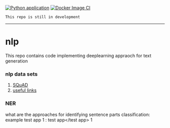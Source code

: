 [![Python application](https://github.com/ds-praveenkumar/nlp/actions/workflows/nlp-app.yml/badge.svg)](https://github.com/ds-praveenkumar/nlp/actions/workflows/nlp-app.yml)
[![Docker Image CI](https://github.com/ds-praveenkumar/nlp/actions/workflows/docker-image.yml/badge.svg)](https://github.com/ds-praveenkumar/nlp/actions/workflows/docker-image.yml)

`This repo is still in development`

---
# nlp 
This repo contains code implementing deeplearning appraoch for text generation


### nlp data sets
1. [SQuAD](https://rajpurkar.github.io/SQuAD-explorer/)
2. [useful links](https://blog.cambridgespark.com/50-free-machine-learning-datasets-natural-language-processing-d88fb9c5c8da)



### NER
what are the approaches for identifying sentence parts classification: 
example 
test app 1 : <app name>test app</test app> <value> 1 </value>